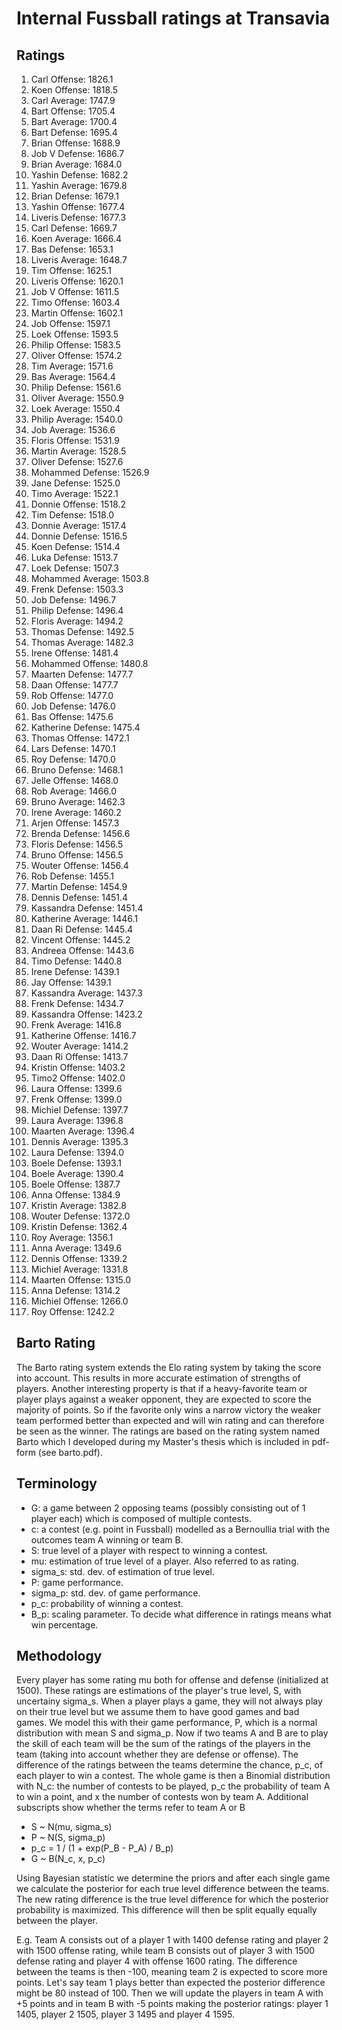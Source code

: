# Internal Fussball ratings at Transavia
## Ratings
1. Carl Offense: 1826.1 
2. Koen Offense: 1818.5 
3. Carl Average: 1747.9 
4. Bart Offense: 1705.4 
5. Bart Average: 1700.4 
6. Bart Defense: 1695.4 
7. Brian Offense: 1688.9 
8. Job V Defense: 1686.7 
9. Brian Average: 1684.0 
10. Yashin Defense: 1682.2 
11. Yashin Average: 1679.8 
12. Brian Defense: 1679.1 
13. Yashin Offense: 1677.4 
14. Liveris Defense: 1677.3 
15. Carl Defense: 1669.7 
16. Koen Average: 1666.4 
17. Bas Defense: 1653.1 
18. Liveris Average: 1648.7 
19. Tim Offense: 1625.1 
20. Liveris Offense: 1620.1 
21. Job V Offense: 1611.5 
22. Timo Offense: 1603.4 
23. Martin Offense: 1602.1 
24. Job Offense: 1597.1 
25. Loek Offense: 1593.5 
26. Philip Offense: 1583.5 
27. Oliver Offense: 1574.2 
28. Tim Average: 1571.6 
29. Bas Average: 1564.4 
30. Philip  Defense: 1561.6 
31. Oliver Average: 1550.9 
32. Loek Average: 1550.4 
33. Philip Average: 1540.0 
34. Job Average: 1536.6 
35. Floris Offense: 1531.9 
36. Martin Average: 1528.5 
37. Oliver Defense: 1527.6 
38. Mohammed Defense: 1526.9 
39. Jane Defense: 1525.0 
40. Timo Average: 1522.1 
41. Donnie Offense: 1518.2 
42. Tim Defense: 1518.0 
43. Donnie Average: 1517.4 
44. Donnie Defense: 1516.5 
45. Koen Defense: 1514.4 
46. Luka Defense: 1513.7 
47. Loek Defense: 1507.3 
48. Mohammed Average: 1503.8 
49. Frenk  Defense: 1503.3 
50. Job  Defense: 1496.7 
51. Philip Defense: 1496.4 
52. Floris Average: 1494.2 
53. Thomas Defense: 1492.5 
54. Thomas Average: 1482.3 
55. Irene Offense: 1481.4 
56. Mohammed Offense: 1480.8 
57. Maarten Defense: 1477.7 
58. Daan Offense: 1477.7 
59. Rob Offense: 1477.0 
60. Job Defense: 1476.0 
61. Bas Offense: 1475.6 
62. Katherine Defense: 1475.4 
63. Thomas Offense: 1472.1 
64. Lars Defense: 1470.1 
65. Roy Defense: 1470.0 
66. Bruno Defense: 1468.1 
67. Jelle Offense: 1468.0 
68. Rob Average: 1466.0 
69. Bruno Average: 1462.3 
70. Irene Average: 1460.2 
71. Arjen Offense: 1457.3 
72. Brenda Defense: 1456.6 
73. Floris Defense: 1456.5 
74. Bruno Offense: 1456.5 
75. Wouter Offense: 1456.4 
76. Rob Defense: 1455.1 
77. Martin Defense: 1454.9 
78. Dennis Defense: 1451.4 
79. Kassandra Defense: 1451.4 
80. Katherine Average: 1446.1 
81. Daan Ri Defense: 1445.4 
82. Vincent Offense: 1445.2 
83. Andreea Offense: 1443.6 
84. Timo Defense: 1440.8 
85. Irene Defense: 1439.1 
86. Jay Offense: 1439.1 
87. Kassandra Average: 1437.3 
88. Frenk Defense: 1434.7 
89. Kassandra Offense: 1423.2 
90. Frenk Average: 1416.8 
91. Katherine Offense: 1416.7 
92. Wouter Average: 1414.2 
93. Daan Ri Offense: 1413.7 
94. Kristin Offense: 1403.2 
95. Timo2 Offense: 1402.0 
96. Laura Offense: 1399.6 
97. Frenk Offense: 1399.0 
98. Michiel Defense: 1397.7 
99. Laura Average: 1396.8 
100. Maarten Average: 1396.4 
101. Dennis Average: 1395.3 
102. Laura Defense: 1394.0 
103. Boele Defense: 1393.1 
104. Boele Average: 1390.4 
105. Boele Offense: 1387.7 
106. Anna Offense: 1384.9 
107. Kristin Average: 1382.8 
108. Wouter Defense: 1372.0 
109. Kristin Defense: 1362.4 
110. Roy Average: 1356.1 
111. Anna Average: 1349.6 
112. Dennis Offense: 1339.2 
113. Michiel Average: 1331.8 
114. Maarten Offense: 1315.0 
115. Anna Defense: 1314.2 
116. Michiel Offense: 1266.0 
117. Roy Offense: 1242.2 

## Barto Rating
The Barto rating system extends the Elo rating system by taking the score into account. This results in more accurate estimation of strengths of players. Another interesting property is that if a heavy-favorite team or player plays against a weaker opponent, they are expected to score the majority of points. So if the favorite only wins a narrow victory the weaker team performed better than expected and will win rating and can therefore be seen as the winner. The ratings are based on the rating system named Barto which I developed during my Master's thesis which is included in pdf-form (see barto.pdf).
## Terminology
- G: a game between 2 opposing teams (possibly consisting out of 1 player each) which is composed of multiple contests.
- c: a contest (e.g. point in Fussball) modelled as a Bernoullia trial with the outcomes team A winning or team B.
- S: true level of a player with respect to winning a contest.
- mu: estimation of true level of a player. Also referred to as rating.
- sigma_s: std. dev. of estimation of true level.
- P: game performance.
- sigma_p: std. dev. of game performance.
- p_c: probability of winning a contest.
- B_p: scaling parameter. To decide what difference in ratings means what win percentage.
## Methodology
Every player has some rating mu both for offense and defense (initialized at 1500). These ratings are estimations of the player's true level, S, with uncertainy sigma_s. When a player plays a game, they will not always play on their true level but we assume them to have good games and bad games. We model this with their game performance, P, which is a normal distribution with mean S and sigma_p. Now if two teams A and B are to play the skill of each team will be the sum of the ratings of the players in the team (taking into account whether they are defense or offense). The difference of the ratings between the teams determine the chance, p_c, of each player to win a contest. The whole game is then a Binomial distribution with N_c: the number of contests to be played, p_c the probability of team A to win a point, and x the number of contests won by team A. Additional subscripts show whether the terms refer to team A or B
- S ~ N(mu, sigma_s)
- P ~ N(S, sigma_p)
- p_c = 1 / (1 + exp(P_B - P_A) / B_p)
- G ~ B(N_c, x, p_c)

Using Bayesian statistic we determine the priors and after each single game we calculate the posterior for each true level difference between the teams. The new rating difference is the true level difference for which the posterior probability is maximized. This difference will then be split equally equally between the player. 

E.g. Team A consists out of a player 1 with 1400 defense rating and player 2 with 1500 offense rating, while team B consists out of player 3 with 1500 defense rating and player 4 with offense 1600 rating. The difference between the teams is then -100, meaning team 2 is expected to score more points. Let's say team 1 plays better than expected the posterior difference might be 80 instead of 100. Then we will update the players in team A with +5 points and in team B with -5 points making the posterior ratings: player 1 1405, player 2 1505, player 3 1495 and player 4 1595.